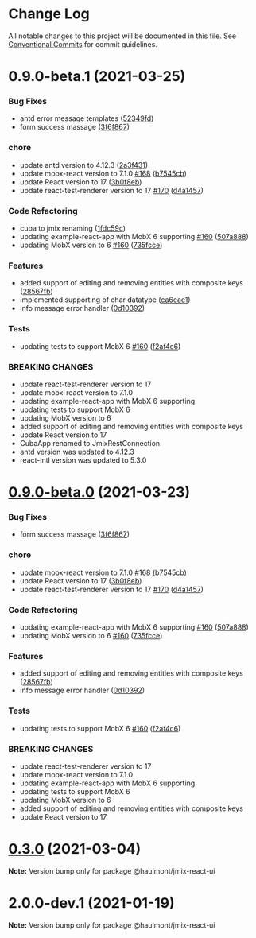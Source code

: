 # Change Log

All notable changes to this project will be documented in this file.
See [Conventional Commits](https://conventionalcommits.org) for commit guidelines.

# 0.9.0-beta.1 (2021-03-25)


### Bug Fixes

* antd error message templates ([52349fd](https://github.com/haulmont/jmix-frontend/tree/master/packages/jmix-react-ui/commit/52349fd844b99cbbe4d30d10f4d6646c60a95989))
* form success massage ([3f6f867](https://github.com/haulmont/jmix-frontend/tree/master/packages/jmix-react-ui/commit/3f6f8672bffc21076e8e9a1a128019f8ea96e029))


### chore

* update antd version to 4.12.3 ([2a3f431](https://github.com/haulmont/jmix-frontend/tree/master/packages/jmix-react-ui/commit/2a3f43160f4c13c9f72c465ef0093b3402e39b83))
* update mobx-react version to 7.1.0 [#168](https://github.com/haulmont/jmix-frontend/tree/master/packages/jmix-react-ui/issues/168) ([b7545cb](https://github.com/haulmont/jmix-frontend/tree/master/packages/jmix-react-ui/commit/b7545cb36d32df4cb69ee44539553680d1349f6d))
* update React version to 17 ([3b0f8eb](https://github.com/haulmont/jmix-frontend/tree/master/packages/jmix-react-ui/commit/3b0f8eb1566f266096879171fcdcf5c8fe35903e))
* update react-test-renderer version to 17 [#170](https://github.com/haulmont/jmix-frontend/tree/master/packages/jmix-react-ui/issues/170) ([d4a1457](https://github.com/haulmont/jmix-frontend/tree/master/packages/jmix-react-ui/commit/d4a145798365633cd3d4fe528cf96b6001f9766d))


### Code Refactoring

* cuba to jmix renaming ([1fdc59c](https://github.com/haulmont/jmix-frontend/tree/master/packages/jmix-react-ui/commit/1fdc59cf8c942a7ba57e3008da73f9a5a07fe5b2))
* updating example-react-app with MobX 6 supporting [#160](https://github.com/haulmont/jmix-frontend/tree/master/packages/jmix-react-ui/issues/160) ([507a888](https://github.com/haulmont/jmix-frontend/tree/master/packages/jmix-react-ui/commit/507a888c4211e3f4451240fa473fff355650a276))
* updating MobX version to 6 [#160](https://github.com/haulmont/jmix-frontend/tree/master/packages/jmix-react-ui/issues/160) ([735fcce](https://github.com/haulmont/jmix-frontend/tree/master/packages/jmix-react-ui/commit/735fcce61f845378092373be44602647bbb9d00f))


### Features

* added support of editing and removing entities with composite keys ([28567fb](https://github.com/haulmont/jmix-frontend/tree/master/packages/jmix-react-ui/commit/28567fb3f2bf3765f5b536df6f701eda1052a64d))
* implemented supporting of char datatype ([ca6eae1](https://github.com/haulmont/jmix-frontend/tree/master/packages/jmix-react-ui/commit/ca6eae141fef1da8bef71d3500fa039b1ce0d9fd))
* info message error handler ([0d10392](https://github.com/haulmont/jmix-frontend/tree/master/packages/jmix-react-ui/commit/0d103924b964250ebeb7f49739c16dd4b26b0289))


### Tests

* updating tests to support MobX 6 [#160](https://github.com/haulmont/jmix-frontend/tree/master/packages/jmix-react-ui/issues/160) ([f2af4c6](https://github.com/haulmont/jmix-frontend/tree/master/packages/jmix-react-ui/commit/f2af4c6258e77917221e26b0c0ebdbe1a320aaf4))


### BREAKING CHANGES

* update react-test-renderer version to 17
* update mobx-react version to 7.1.0
* updating example-react-app with MobX 6 supporting
* updating tests to support MobX 6
* updating MobX version to 6
* added support of editing and removing entities with composite keys
* update React version to 17
* CubaApp renamed to JmixRestConnection
* antd version was updated to 4.12.3
* react-intl version was updated to 5.3.0






# [0.9.0-beta.0](https://github.com/haulmont/jmix-frontend/tree/master/packages/jmix-react-ui/compare/@haulmont/jmix-react-ui@0.3.0...@haulmont/jmix-react-ui@0.9.0-beta.0) (2021-03-23)


### Bug Fixes

* form success massage ([3f6f867](https://github.com/haulmont/jmix-frontend/tree/master/packages/jmix-react-ui/commit/3f6f8672bffc21076e8e9a1a128019f8ea96e029))


### chore

* update mobx-react version to 7.1.0 [#168](https://github.com/haulmont/jmix-frontend/tree/master/packages/jmix-react-ui/issues/168) ([b7545cb](https://github.com/haulmont/jmix-frontend/tree/master/packages/jmix-react-ui/commit/b7545cb36d32df4cb69ee44539553680d1349f6d))
* update React version to 17 ([3b0f8eb](https://github.com/haulmont/jmix-frontend/tree/master/packages/jmix-react-ui/commit/3b0f8eb1566f266096879171fcdcf5c8fe35903e))
* update react-test-renderer version to 17 [#170](https://github.com/haulmont/jmix-frontend/tree/master/packages/jmix-react-ui/issues/170) ([d4a1457](https://github.com/haulmont/jmix-frontend/tree/master/packages/jmix-react-ui/commit/d4a145798365633cd3d4fe528cf96b6001f9766d))


### Code Refactoring

* updating example-react-app with MobX 6 supporting [#160](https://github.com/haulmont/jmix-frontend/tree/master/packages/jmix-react-ui/issues/160) ([507a888](https://github.com/haulmont/jmix-frontend/tree/master/packages/jmix-react-ui/commit/507a888c4211e3f4451240fa473fff355650a276))
* updating MobX version to 6 [#160](https://github.com/haulmont/jmix-frontend/tree/master/packages/jmix-react-ui/issues/160) ([735fcce](https://github.com/haulmont/jmix-frontend/tree/master/packages/jmix-react-ui/commit/735fcce61f845378092373be44602647bbb9d00f))


### Features

* added support of editing and removing entities with composite keys ([28567fb](https://github.com/haulmont/jmix-frontend/tree/master/packages/jmix-react-ui/commit/28567fb3f2bf3765f5b536df6f701eda1052a64d))
* info message error handler ([0d10392](https://github.com/haulmont/jmix-frontend/tree/master/packages/jmix-react-ui/commit/0d103924b964250ebeb7f49739c16dd4b26b0289))


### Tests

* updating tests to support MobX 6 [#160](https://github.com/haulmont/jmix-frontend/tree/master/packages/jmix-react-ui/issues/160) ([f2af4c6](https://github.com/haulmont/jmix-frontend/tree/master/packages/jmix-react-ui/commit/f2af4c6258e77917221e26b0c0ebdbe1a320aaf4))


### BREAKING CHANGES

* update react-test-renderer version to 17
* update mobx-react version to 7.1.0
* updating example-react-app with MobX 6 supporting
* updating tests to support MobX 6
* updating MobX version to 6
* added support of editing and removing entities with composite keys
* update React version to 17





# [0.3.0](https://github.com/haulmont/jmix-frontend/tree/master/packages/jmix-react-ui/compare/@haulmont/jmix-react-ui@0.3.0-beta.2...@haulmont/jmix-react-ui@0.3.0) (2021-03-04)

**Note:** Version bump only for package @haulmont/jmix-react-ui





# 2.0.0-dev.1 (2021-01-19)

**Note:** Version bump only for package @haulmont/jmix-react-ui
